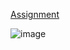 [Assignment](https://www.theodinproject.com/lessons/foundations-landing-page)

![image](https://github.com/user-attachments/assets/34a7d142-b19f-4b8b-bdcc-297acca1e2cd)
